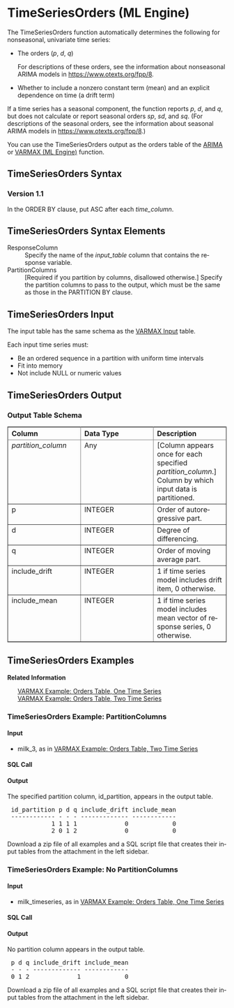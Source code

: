 <html><head></head><body><div class="nested0" aria-labelledby="ariaid-title1" topicindex="1" topicid="fwf1507221810968" id="fwf1507221810968"><h1 class="title topictitle1" id="ariaid-title1">TimeSeriesOrders (ML Engine)</h1><div class="body conbody"><div class="p">The TimeSeriesOrders function automatically determines the following for nonseasonal,
			univariate time series:
<ul class="ul" id="fwf1507221810968__ul_zdh_4pq_r1b">
<li class="li">The orders (<var class="keyword varname">p</var>, <var class="keyword varname">d</var>, <var class="keyword varname">q</var>)
<p class="p">For descriptions of these orders, see the information about nonseasonal ARIMA models in <a class="xref" href="https://www.otexts.org/fpp/8" target="_blank" title="" shape="rect">https://www.otexts.org/fpp/8</a>.</p></li>
<li class="li">Whether to include a nonzero constant term (mean) and an explicit dependence on
					time (a drift term)</li></ul></div>
<p class="p">If a time series has a seasonal component, the function reports <var class="keyword varname">p</var>, <var class="keyword varname">d</var>, and <var class="keyword varname">q</var>, but does not calculate or report seasonal orders <var class="keyword varname">sp</var>, <var class="keyword varname">sd</var>, and <var class="keyword varname">sq</var>. (For descriptions of the seasonal orders, see the information about seasonal ARIMA models in <a class="xref" href="https://www.otexts.org/fpp/8" target="_blank" title="" shape="rect">https://www.otexts.org/fpp/8</a>.) </p>
<p class="p">You can use the TimeSeriesOrders output as the orders table of the <a href="lla1558463669510.md#zsj1506019075317">ARIMA</a> or <a href="lnd1558463317081.md#klg1507052716326">VARMAX (ML Engine)</a> function.</p></div><div class="topic reference nested1" aria-labelledby="ariaid-title2" topicindex="2" topicid="tmg1507221974506" xml:lang="en-us" lang="en-us" id="tmg1507221974506">
<h2 class="title topictitle2" id="ariaid-title2">TimeSeriesOrders Syntax</h2><div class="body refbody"><div class="section" id="tmg1507221974506__section_N10014_N10011_N10001">
<h3 class="title sectiontitle">Version <span>1.1</span></h3>
<p class="p">In the ORDER BY clause, put ASC after each <var class="keyword varname">time_column</var>.</p></div></div></div><div class="topic reference nested1" aria-labelledby="ariaid-title3" topicindex="3" topicid="beo1507222823837" xml:lang="en-us" lang="en-us" id="beo1507222823837">
<h2 class="title topictitle2" id="ariaid-title3">TimeSeriesOrders Syntax Elements</h2><div class="body refbody"><div class="section" id="beo1507222823837__section_N10014_N10011_N10001"><dl class="dl parml"><dt class="dt pt dlterm">ResponseColumn</dt><dd class="dd pd">Specify the name of the <var class="keyword varname">input_table</var> column that contains the response variable.</dd><dt class="dt pt dlterm">PartitionColumns</dt><dd class="dd pd">[Required if you partition by columns, disallowed otherwise.] Specify the partition columns to pass to the output, which must be the same as those in the PARTITION BY clause.</dd></dl></div></div></div><div class="topic reference nested1" aria-labelledby="ariaid-title4" topicindex="4" topicid="ozz1507222895047" xml:lang="en-us" lang="en-us" id="ozz1507222895047">
<h2 class="title topictitle2" id="ariaid-title4">TimeSeriesOrders Input</h2><div class="body refbody"><div class="section" id="ozz1507222895047__section_N10011_N1000E_N10001">
<p class="p">The input table has the same schema as the <a href="lnd1558463317081.md#kny1507054403896">VARMAX Input</a> table.</p><div class="p">Each input time series must:
<ul class="ul" id="ozz1507222895047__ul_bcx_mfs_51b">
<li class="li">Be an ordered sequence in a partition with uniform time intervals</li>
<li class="li">Fit into memory</li>
<li class="li">Not include NULL or numeric values</li></ul></div></div></div></div><div class="topic reference nested1" aria-labelledby="ariaid-title5" topicindex="5" topicid="qex1507227073634" xml:lang="en-us" lang="en-us" id="qex1507227073634">
<h2 class="title topictitle2" id="ariaid-title5">TimeSeriesOrders Output</h2><div class="body refbody"><div class="section" id="qex1507227073634__section_N10011_N1000E_N10001">
<h3 class="title sectiontitle">Output Table Schema</h3><div class="tablenoborder"><table cellpadding="4" cellspacing="0" summary="" id="qex1507227073634__table_lpp_2bt_n1b" class="table" frame="border" border="1" rules="all"><div class="caption"></div><colgroup span="1"><col style="width:33.33333333333333%" span="1"></col><col style="width:33.33333333333333%" span="1"></col><col style="width:33.33333333333333%" span="1"></col></colgroup><thead class="thead" style="text-align:left;"><tr class="row"><th class="entry cellrowborder" style="vertical-align:top;" id="d320267e229" rowspan="1" colspan="1">Column</th><th class="entry cellrowborder" style="vertical-align:top;" id="d320267e231" rowspan="1" colspan="1">Data Type</th><th class="entry cellrowborder" style="vertical-align:top;" id="d320267e233" rowspan="1" colspan="1">Description</th></tr></thead><tbody class="tbody"><tr class="row"><td class="entry cellrowborder" style="vertical-align:top;" headers="d320267e229" rowspan="1" colspan="1"><var class="keyword varname">partition_column</var></td><td class="entry cellrowborder" style="vertical-align:top;" headers="d320267e231" rowspan="1" colspan="1">Any</td><td class="entry cellrowborder" style="vertical-align:top;" headers="d320267e233" rowspan="1" colspan="1">[Column appears once for each specified <var class="keyword varname">partition_column</var>.] Column by which input data is partitioned.</td></tr><tr class="row"><td class="entry cellrowborder" style="vertical-align:top;" headers="d320267e229" rowspan="1" colspan="1">p</td><td class="entry cellrowborder" style="vertical-align:top;" headers="d320267e231" rowspan="1" colspan="1">INTEGER</td><td class="entry cellrowborder" style="vertical-align:top;" headers="d320267e233" rowspan="1" colspan="1">Order of autoregressive part.</td></tr><tr class="row"><td class="entry cellrowborder" style="vertical-align:top;" headers="d320267e229" rowspan="1" colspan="1">d</td><td class="entry cellrowborder" style="vertical-align:top;" headers="d320267e231" rowspan="1" colspan="1">INTEGER</td><td class="entry cellrowborder" style="vertical-align:top;" headers="d320267e233" rowspan="1" colspan="1">Degree of differencing.</td></tr><tr class="row"><td class="entry cellrowborder" style="vertical-align:top;" headers="d320267e229" rowspan="1" colspan="1">q</td><td class="entry cellrowborder" style="vertical-align:top;" headers="d320267e231" rowspan="1" colspan="1">INTEGER</td><td class="entry cellrowborder" style="vertical-align:top;" headers="d320267e233" rowspan="1" colspan="1">Order of  moving average part.</td></tr><tr class="row"><td class="entry cellrowborder" style="vertical-align:top;" headers="d320267e229" rowspan="1" colspan="1">include_drift</td><td class="entry cellrowborder" style="vertical-align:top;" headers="d320267e231" rowspan="1" colspan="1">INTEGER</td><td class="entry cellrowborder" style="vertical-align:top;" headers="d320267e233" rowspan="1" colspan="1">1 if time series model includes drift item, 0 otherwise.</td></tr><tr class="row"><td class="entry cellrowborder" style="vertical-align:top;" headers="d320267e229" rowspan="1" colspan="1">include_mean</td><td class="entry cellrowborder" style="vertical-align:top;" headers="d320267e231" rowspan="1" colspan="1">INTEGER</td><td class="entry cellrowborder" style="vertical-align:top;" headers="d320267e233" rowspan="1" colspan="1">1 if time series model includes mean vector of response series, 0 otherwise.</td></tr></tbody></table></div></div></div></div><div class="topic concept nested1" aria-labelledby="ariaid-title6" topicindex="6" topicid="iyt1507221866713" xml:lang="en-us" lang="en-us" id="iyt1507221866713">
<h2 class="title topictitle2" id="ariaid-title6">TimeSeriesOrders Examples</h2><div class="related-links"><div class="linklistheader"><p></p><b>Related Information</b></div>
<ul class="linklist linklist"><div class="linklistmember"><a href="lnd1558463317081.md#hyk1507056514956">VARMAX Example: Orders Table, One Time Series</a></div><div class="linklistmember"><a href="lnd1558463317081.md#rid1507056868188">VARMAX Example: Orders Table, Two Time Series</a></div></ul></div><div class="topic reference nested2" aria-labelledby="ariaid-title7" topicindex="7" topicid="xim1507227146218" xml:lang="en-us" lang="en-us" id="xim1507227146218">
<h3 class="title topictitle3" id="ariaid-title7">TimeSeriesOrders Example: PartitionColumns</h3><div class="body refbody"><div class="section" id="xim1507227146218__section_N10014_N10011_N10001">
<h4 class="title sectiontitle">Input</h4>
<ul class="ul" id="xim1507227146218__ul_efd_gj5_32b">
<li class="li">milk_3, as in <a href="lnd1558463317081.md#rid1507056868188">VARMAX Example: Orders Table, Two Time Series</a></li></ul></div><div class="section" id="xim1507227146218__section_ulv_44j_mdb">
<h4 class="title sectiontitle">SQL Call</h4></div><div class="section" id="xim1507227146218__section_swc_p4j_mdb">
<h4 class="title sectiontitle">Output</h4>
<p class="p">The specified partition column, id_partition, appears in the output table.</p><pre class="pre screen" xml:space="preserve"> id_partition p d q include_drift include_mean 
 ------------ - - - ------------- ------------ 
            1 1 1 1             0            0
            2 0 1 2             0            0</pre>
<p class="p">Download a zip file of all examples and a SQL script file that creates their input tables from the attachment in the left sidebar.</p></div></div></div><div class="topic reference nested2" aria-labelledby="ariaid-title8" topicindex="8" topicid="vmn1507230430280" xml:lang="en-us" lang="en-us" id="vmn1507230430280">
<h3 class="title topictitle3" id="ariaid-title8">TimeSeriesOrders Example: No PartitionColumns</h3><div class="body refbody"><div class="section" id="vmn1507230430280__section_N10014_N10011_N10001">
<h4 class="title sectiontitle">Input</h4>
<ul class="ul" id="vmn1507230430280__ul_efd_gj5_32b">
<li class="li">milk_timeseries, as in <a href="lnd1558463317081.md#hyk1507056514956">VARMAX Example: Orders Table, One Time Series</a></li></ul></div><div class="section" id="vmn1507230430280__section_ulv_44j_mdb">
<h4 class="title sectiontitle">SQL Call</h4></div><div class="section" id="vmn1507230430280__section_swc_p4j_mdb">
<h4 class="title sectiontitle">Output</h4>
<p class="p">No partition column appears in the output table.</p><pre class="pre screen" xml:space="preserve"> p d q include_drift include_mean 
 - - - ------------- ------------ 
 0 1 2             1            0</pre>
<p class="p">Download a zip file of all examples and a SQL script file that creates their input tables from the attachment in the left sidebar.</p></div></div></div></div></div></body></html>
